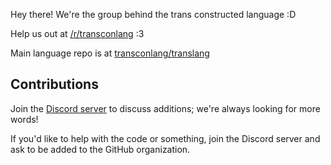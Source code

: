 Hey there! We're the group behind the trans constructed language :D

Help us out at [/r/transconlang](https://www.reddit.com/r/transconlang/) :3

Main language repo is at [transconlang/translang](https://github.com/transconlang/translang)

## Contributions

Join the [Discord server](https://discord.gg/YykFdYFv5T) to discuss additions; we're always looking for more words!

If you'd like to help with the code or something, join the Discord server and ask to be added to the GitHub organization.
